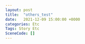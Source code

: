 ```yaml
---
layout: post
title:  "others_test"
date:   2021-12-09 15:00:00 +0000
categories: Etc
Tags: Story Etc
SceneCode: []
---
```

